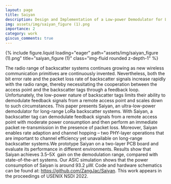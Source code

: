 ```yaml
---
layout: page
title: Saiyan
description: Design and Implementation of a Low-power Demodulator for LoRa Backscatter Systems.
img: assets/img/saiyan_figure (1).png
importance: 2
category: work
giscus_comments: true
---
```


<div class="row">
    <div class="col-sm mt-3 mt-md-0">
        {% include figure.liquid loading="eager" path="assets/img/saiyan_figure (1).png" title="saiyan_figure (1)" class="img-fluid rounded z-depth-1" %}
    </div>
</div>

The radio range of backscatter systems continues growing as new wireless communication primitives are continuously invented. Nevertheless, both the bit error rate and the packet loss rate of backscatter signals increase rapidly with the radio range, thereby necessitating the cooperation between the access point and the backscatter tags through a feedback loop. Unfortunately, the low-power nature of backscatter tags limits their ability to demodulate feedback signals from a remote access point and scales down to such circumstances. This paper presents Saiyan, an ultra-low-power demodulator for long-range LoRa backscatter systems. With Saiyan, a backscatter tag can demodulate feedback signals from a remote access point with moderate power consumption and then perform an immediate packet re-transmission in the presence of packet loss. Moreover, Saiyan enables rate adaption and channel hopping – two PHY-layer operations that are important to channel efficiency yet unavailable on long-range backscatter systems.We prototype Saiyan on a two-layer PCB board and evaluate its performance in different environments. Results show that Saiyan achieves 3.5–5X gain on the demodulation range, compared with state-of-the-art systems. Our ASIC simulation shows that the power consumption of Saiyan is around 93.2 μW. Code and hardware schematics can be found at: https://github.com/ZangJac/Saiyan. This work appears in the proceedings of USENIX NSDI 2022.


